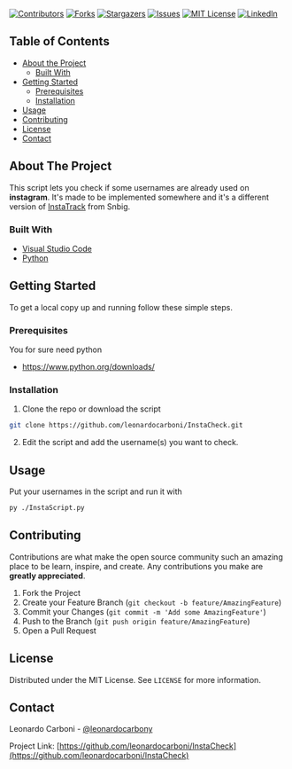 [![Contributors][contributors-shield]][contributors-url]
[![Forks][forks-shield]][forks-url]
[![Stargazers][stars-shield]][stars-url]
[![Issues][issues-shield]][issues-url]
[![MIT License][license-shield]][license-url]
[![LinkedIn][linkedin-shield]][linkedin-url]

<!-- TABLE OF CONTENTS -->
## Table of Contents

* [About the Project](#about-the-project)
  * [Built With](#built-with)
* [Getting Started](#getting-started)
  * [Prerequisites](#prerequisites)
  * [Installation](#installation)
* [Usage](#usage)
* [Contributing](#contributing)
* [License](#license)
* [Contact](#contact)



<!-- ABOUT THE PROJECT -->
## About The Project

This script lets you check if some usernames are already used on **instagram**.
It's made to be implemented somewhere and it's a different version of [InstaTrack](https://github.com/Snbig/InstaTrack) from Snbig.


### Built With

* [Visual Studio Code](https://code.visualstudio.com/download)
* [Python](https://www.python.org/downloads/)



<!-- GETTING STARTED -->
## Getting Started

To get a local copy up and running follow these simple steps.

### Prerequisites

You for sure need python
* https://www.python.org/downloads/

### Installation

1. Clone the repo or download the script
```sh
git clone https://github.com/leonardocarboni/InstaCheck.git
```
2. Edit the script and add the username(s) you want to check.


<!-- USAGE EXAMPLES -->
## Usage

Put your usernames in the script and run it with
```sh
py ./InstaScript.py
```

<!-- CONTRIBUTING -->
## Contributing

Contributions are what make the open source community such an amazing place to be learn, inspire, and create. Any contributions you make are **greatly appreciated**.

1. Fork the Project
2. Create your Feature Branch (`git checkout -b feature/AmazingFeature`)
3. Commit your Changes (`git commit -m 'Add some AmazingFeature'`)
4. Push to the Branch (`git push origin feature/AmazingFeature`)
5. Open a Pull Request



<!-- LICENSE -->
## License

Distributed under the MIT License. See `LICENSE` for more information.



<!-- CONTACT -->
## Contact

Leonardo Carboni - [@leonardocarbony](https://twitter.com/leonardocarbony)

Project Link: [https://github.com/leonardocarboni/InstaCheck](https://github.com/leonardocarboni/InstaCheck)




<!-- MARKDOWN LINKS & IMAGES -->
<!-- https://www.markdownguide.org/basic-syntax/#reference-style-links -->
[contributors-shield]: https://img.shields.io/github/contributors/leonardocarboni/InstaCheck.svg?style=flat-square
[contributors-url]: https://github.com/leonardocarboni/InstaCheck/graphs/contributors
[forks-shield]: https://img.shields.io/github/forks/leonardocarboni/InstaCheck.svg?style=flat-square
[forks-url]: https://github.com/leonardocarboni/InstaCheck/network/members
[stars-shield]: https://img.shields.io/github/stars/leonardocarboni/InstaCheck.svg?style=flat-square
[stars-url]: https://github.com/leonardocarboni/InstaCheck/stargazers
[issues-shield]: https://img.shields.io/github/issues/leonardocarboni/InstaCheck.svg?style=flat-square
[issues-url]: https://github.com/leonardocarboni/InstaCheck/issues
[license-shield]: https://img.shields.io/github/license/leonardocarboni/InstaCheck.svg?style=flat-square
[license-url]: https://github.com/leonardocarboni/InstaCheck/blob/main/LICENSE
[linkedin-shield]: https://img.shields.io/badge/-LinkedIn-black.svg?style=flat-square&logo=linkedin&colorB=555
[linkedin-url]: https://linkedin.com/in/leonardo-carboni